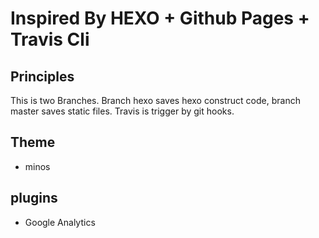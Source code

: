 # Inspired By HEXO + Github Pages + Travis Cli

## Principles

  This is two Branches. Branch hexo saves hexo construct code, branch master saves static files.
  Travis is trigger by git hooks.

## Theme

- minos

## plugins

- Google Analytics
